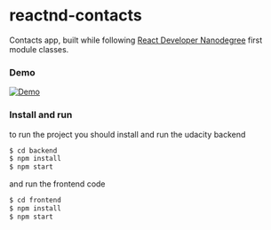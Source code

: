# reactnd-contacts
Contacts app, built while following [React Developer Nanodegree](https://br.udacity.com/course/react-nanodegree--nd019) first module classes.

### Demo
[![Demo](https://img.youtube.com/vi/nz07LF4iqUI/0.jpg)](https://youtu.be/nz07LF4iqUI)


### Install and run
to run the project you should install and run the udacity backend 

```sh
$ cd backend
$ npm install 
$ npm start
```

and  run the frontend code
```sh
$ cd frontend
$ npm install 
$ npm start
```

